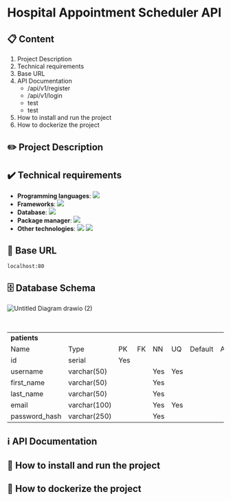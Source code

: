 # Hospital Appointment Scheduler API

## 📋 Content

<ol type="1">
  <li>Project Description</li>
  <li>Technical requirements</li>
  <li>Base URL</li>
  <li>API Documentation
    <ul>
      <li>/api/v1/register</li>
      <li>/api/v1/login</li>
      <li>test</li>
      <li>test</li>
    </ul>
  </li>
  <li>How to install and run the project</li>
  <li>How to dockerize the project</li>
</ol>

## ✏️ Project Description

## ✔️ Technical requirements

* **Programming languages**: <img src="https://img.shields.io/badge/TypeScript-007ACC?style=for-the-badge&logo=typescript&logoColor=white"/>
* **Frameworks**: <img src="https://img.shields.io/badge/Express%20js-000000?style=for-the-badge&logo=express&logoColor=white"/>
* **Database**: <img src="https://img.shields.io/badge/PostgreSQL-316192?style=for-the-badge&logo=postgresql&logoColor=white"/>
* **Package manager**: <img src="https://img.shields.io/badge/Yarn-2C8EBB?style=for-the-badge&logo=yarn&logoColor=white"/>
* **Other technologies**: <img src="https://img.shields.io/badge/Docker-2CA5E0?style=for-the-badge&logo=docker&logoColor=white"/> <img src="https://img.shields.io/badge/Postman-FF6C37?style=for-the-badge&logo=Postman&logoColor=white"/> 

## 🔗 Base URL

`localhost:80`

## 🗄️ Database Schema

![Untitled Diagram drawio (2)](https://github.com/user-attachments/assets/f8c4868e-95ce-4a95-8d92-006794cfd244)

</br>

<table>
  <tr>
    <td colspan="8"><strong>patients</strong></td>
  </tr>
  <tr>
    <td>Name</td>
    <td>Type</td>
    <td>PK</td>
    <td>FK</td>
    <td>NN</td>
    <td>UQ</td>
    <td>Default</td>
    <td>Attributes</td>
  </tr>
  <tr>
    <td>id</td>
    <td>serial</td>
    <td>Yes</td>
    <td></td>
    <td></td>
    <td></td>
    <td></td>
    <td></td>
  </tr>
  <tr>
    <td>username</td>
    <td>varchar(50)</td>
    <td></td>
    <td></td>
    <td>Yes</td>
    <td>Yes</td>
    <td></td>
    <td></td>
  </tr>
  <tr>
    <td>first_name</td>
    <td>varchar(50)</td>
    <td></td>
    <td></td>
    <td>Yes</td>
    <td></td>
    <td></td>
    <td></td>
  </tr>
  <tr>
    <td>last_name</td>
    <td>varchar(50)</td>
    <td></td>
    <td></td>
    <td>Yes</td>
    <td></td>
    <td></td>
    <td></td>
  </tr>
  <tr>
    <td>email</td>
    <td>varchar(100)</td>
    <td></td>
    <td></td>
    <td>Yes</td>
    <td>Yes</td>
    <td></td>
    <td></td>
  </tr>
  <tr>
    <td>password_hash</td>
    <td>varchar(250)</td>
    <td></td>
    <td></td>
    <td>Yes</td>
    <td></td>
    <td></td>
    <td></td>
  </tr>
</table>



## ℹ️ API Documentation

## 🚀 How to install and run the project

## 🐋 How to dockerize the project
